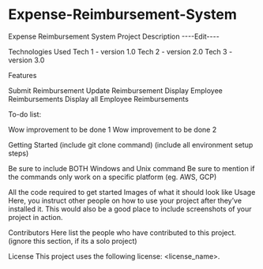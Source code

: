 # Expense-Reimbursement-System

Expense Reimbursement System
Project Description
----Edit----

Technologies Used
Tech 1 - version 1.0
Tech 2 - version 2.0
Tech 3 - version 3.0

Features


Submit Reimbursement
Update Reimbursement
Display Employee Reimbursements
Display all Employee Reimbursements

To-do list:

Wow improvement to be done 1
Wow improvement to be done 2

Getting Started
(include git clone command) (include all environment setup steps)

Be sure to include BOTH Windows and Unix command
Be sure to mention if the commands only work on a specific platform (eg. AWS, GCP)

All the code required to get started
Images of what it should look like
Usage
Here, you instruct other people on how to use your project after they’ve installed it. This would also be a good place to include screenshots of your project in action.

Contributors
Here list the people who have contributed to this project. (ignore this section, if its a solo project)

License
This project uses the following license: <license_name>.
